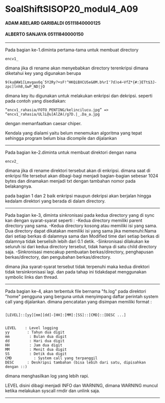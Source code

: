 # SoalShiftSISOP20_modul4_A09
#### ADAM ABELARD GARIBALDI 05111840000125
#### ALBERTO SANJAYA 05111840000150
---
Pada bagian ke-1.diminta pertama-tama untuk membuat directory
```
encv1_
```
dimana jika di rename akan menyebabkan directory terenkripsi dimana diketahui key yang digunakan berupa
```
9(ku@AW1[Lmvgax6q`5Y2Ry?+sF!^HKQiBXCUSe&0M.b%rI'7d)o4~VfZ*{#:}ETt$3J-zpc]lnh8,GwP_ND|jO
```

dimana key itu digunakan untuk melakukan enkripsi dan dekripsi. seperti pada contoh yang disediakan:

```
“encv1_rahasia/FOTO_PENTING/kelincilucu.jpg” => “encv1_rahasia/ULlL@u]AlZA(/g7D.|_.Da_a.jpg
```

dengan memanfaatkan caesar chiper.

Kendala yang dialami yaitu belum menemukan algoritma yang tepat sehingga program belum bisa dicompile dan dijalankan

---

Pada bagian ke-2.diminta untuk membuat direktori dengan nama
```
encv2_
```

dimana jika di rename direktori tersebut akan di enkripsi. dimana saat di enkripsi file tersebut akan dibagi-bagi menjadi bagian-bagian sebesar 1024 bytes dan dinamakan menjadi txt dengan tambahan nomor pada belakangnya. 

pada bagian 1 dan 2 baik enkripsi maupun dekripsi akan berjalan hingga kedalam direktori yang berada di dalam directory.

---

Pada bagian ke-3, diminta sinkronisasi pada kedua directory yang di sync kan dengan syarat-syarat seperti :
-Kedua directory memiliki parent directory yang sama.
-Kedua directory kosong atau memiliki isi yang sama. Dua directory dapat dikatakan memiliki isi yang sama jika memenuhi:Nama dari setiap berkas di dalamnya sama dan Modified time dari setiap berkas di dalamnya tidak berselisih lebih dari 0.1 detik.
-Sinkronisasi dilakukan ke seluruh isi dari kedua directory tersebut, tidak hanya di satu child directory saja.
-Sinkronisasi mencakup pembuatan berkas/directory, penghapusan berkas/directory, dan pengubahan berkas/directory.

dimana jika syarat-syarat tersebut tidak terpenuhi maka kedua direktori tidak  tersinkronisasi lagi. dan pada tahap ini tidakdapat menggunakan symbolic links dan thread.

---

Pada bagian ke-4, akan terbentuk file bernama "fs.log" pada direktori "home" pengguna yang berguna untuk menyimpang daftar perintah system call yang dijalankan. dimana pencatatan yang disimpan memiliki format :
```

[LEVEL]::[yy][mm][dd]-[HH]:[MM]:[SS]::[CMD]::[DESC ...]


LEVEL    : Level logging
yy        : Tahun dua digit
mm         : Bulan dua digit
dd         : Hari dua digit
HH         : Jam dua digit
MM         : Menit dua digit
SS         : Detik dua digit
CMD          : System call yang terpanggil
DESC      : Deskripsi tambahan (bisa lebih dari satu, dipisahkan dengan ::)
```

dimana menghasilkan log yang lebih rapi.

LEVEL disini dibagi menjadi INFO dan WARNING, dimana WARNING muncul ketika melakukan syscall rmdir dan unlink saja.

---

